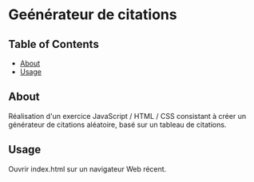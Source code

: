 # Geénérateur de citations

## Table of Contents

- [About](#about)
- [Usage](#usage)

## About <a name = "about"></a>

Réalisation d'un exercice JavaScript / HTML / CSS consistant à créer un générateur de citations aléatoire, basé sur un tableau de citations.

## Usage <a name = "usage"></a>

Ouvrir index.html sur un navigateur Web récent.